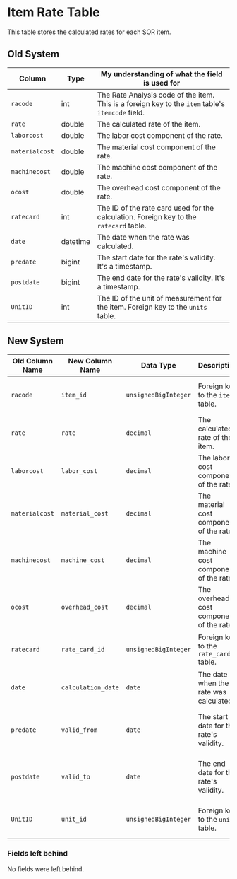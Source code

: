
# Item Rate Table

This table stores the calculated rates for each SOR item.

## Old System

| Column | Type | My understanding of what the field is used for |
|---|---|---|
| `racode` | int | The Rate Analysis code of the item. This is a foreign key to the `item` table's `itemcode` field. |
| `rate` | double | The calculated rate of the item. |
| `laborcost` | double | The labor cost component of the rate. |
| `materialcost` | double | The material cost component of the rate. |
| `machinecost` | double | The machine cost component of the rate. |
| `ocost` | double | The overhead cost component of the rate. |
| `ratecard` | int | The ID of the rate card used for the calculation. Foreign key to the `ratecard` table. |
| `date` | datetime | The date when the rate was calculated. |
| `predate` | bigint | The start date for the rate's validity. It's a timestamp. |
| `postdate` | bigint | The end date for the rate's validity. It's a timestamp. |
| `UnitID` | int | The ID of the unit of measurement for the item. Foreign key to the `units` table. |

## New System

| Old Column Name | New Column Name | Data Type | Description | Remarks |
|---|---|---|---|---|
| `racode` | `item_id` | `unsignedBigInteger` | Foreign key to the `items` table. | Renamed to follow Laravel's conventions. |
| `rate` | `rate` | `decimal` | The calculated rate of the item. | Changed to `decimal` for better precision. |
| `laborcost` | `labor_cost` | `decimal` | The labor cost component of the rate. | Renamed and changed to `decimal`. |
| `materialcost` | `material_cost` | `decimal` | The material cost component of the rate. | Renamed and changed to `decimal`. |
| `machinecost` | `machine_cost` | `decimal` | The machine cost component of the rate. | Renamed and changed to `decimal`. |
| `ocost` | `overhead_cost` | `decimal` | The overhead cost component of the rate. | Renamed and changed to `decimal`. |
| `ratecard` | `rate_card_id` | `unsignedBigInteger` | Foreign key to the `rate_cards` table. | Renamed to follow Laravel's conventions. |
| `date` | `calculation_date` | `date` | The date when the rate was calculated. | Renamed for clarity. |
| `predate` | `valid_from` | `date` | The start date for the rate's validity. | Renamed for clarity and changed to `date` type. |
| `postdate` | `valid_to` | `date` | The end date for the rate's validity. | Renamed for clarity and changed to `date` type. |
| `UnitID` | `unit_id` | `unsignedBigInteger` | Foreign key to the `units` table. | Renamed to follow Laravel's conventions. |

### Fields left behind

No fields were left behind.
